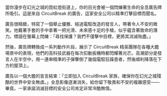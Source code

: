 當你漫步在幻光之城的霓虹燈街道上，你的目光會被一個閃爍著生命的全息廣告牌所吸引。這是來自 CircuitBreak 的廣告，這家安全公司以精準打擊目標而聞名。

廣告很精緻，特寫了一個舉止優雅、經過電馭改造的發言人，帶著令人不安的微笑。他戴著手套的手中拿著一把光滑、未來感十足的手槍，似乎蘊含著致命的潛力。標語在螢幕上閃爍：「尋找保護？我們不僅擊中目標，更將其消滅殆盡。」

然後，廣告牌轉換成一系列動作片段，展示了 CircuitBreak 精英團隊在各種大膽場景中的表現，他們的高科技武器在每次扣動扳機時都閃耀著光芒。高潮部分是發言人在半空中，用一連串精準的子彈擊倒了幾個電馭狂躁患者，然後順利降落在下方的屋頂上。

廣告以一個大膽的宣言結束：「立即加入 CircuitBreak 家族，確保你在幻光之城殘酷的世界中安全無虞。」全息影像逐漸消失，給你留下敬畏和不安的複雜感受——畢竟，一家承諾消滅目標的安全公司肯定非常冷酷無情。
